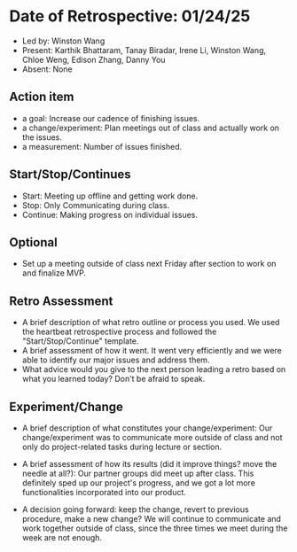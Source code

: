 # Date of Retrospective: 01/24/25

* Led by: Winston Wang
* Present: Karthik Bhattaram, Tanay Biradar, Irene Li, Winston Wang, Chloe Weng, Edison Zhang, Danny You
* Absent: None

## Action item

* a goal: Increase our cadence of finishing issues.
* a change/experiment: Plan meetings out of class and actually work on the issues.
* a measurement: Number of issues finished.

## Start/Stop/Continues

* Start: Meeting up offline and getting work done.
* Stop: Only Communicating during class.
* Continue: Making progress on individual issues.

## Optional

* Set up a meeting outside of class next Friday after section to work on and finalize MVP.

## Retro Assessment

* A brief description of what retro outline or process you used.
    We used the heartbeat retrospective process and followed the "Start/Stop/Continue" template.
* A brief assessment of how it went.
    It went very efficiently and we were able to identify our major issues and address them.
* What advice would you give to the next person leading a retro
  based on what you learned today?
    Don't be afraid to speak.

## Experiment/Change

* A brief description of what constitutes your change/experiment: Our change/experiment was to communicate more outside of class and not only do project-related tasks during lecture or section.
  
* A brief assessment of how its results (did it improve things? move the needle at all?): Our partner groups did meet up after class. This definitely sped up our project's progress, and we got a lot more functionalities incorporated into our product.
  
* A decision going forward: keep the change, revert to previous procedure, make a new change? We will continue to communicate and work together outside of class, since the three times we meet during the week are not enough.
